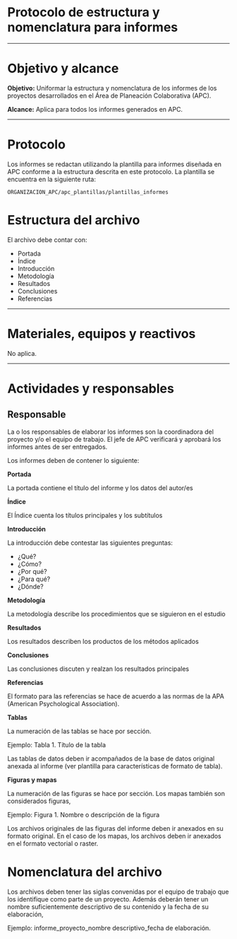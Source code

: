 # Protocolo de estructura y nomenclatura para informes

* * *

# Objetivo y alcance

**Objetivo:** Uniformar la estructura y nomenclatura de los informes de los proyectos desarrollados en el Área de Planeación Colaborativa (APC).

**Alcance:** Aplica para todos los informes generados en APC.

* * *

# Protocolo

Los informes se redactan utilizando la plantilla para informes diseñada en APC conforme a la estructura descrita en este protocolo. La plantilla se encuentra en la siguiente ruta:
```
ORGANIZACION_APC/apc_plantillas/plantillas_informes
```
# Estructura del archivo

El archivo debe contar con:
* Portada
* Índice
* Introducción
* Metodología
* Resultados
* Conclusiones
* Referencias

* * *
# Materiales, equipos y reactivos
No aplica.

* * *

# Actividades y responsables

## Responsable

La o los responsables de elaborar los informes son la coordinadora del proyecto y/o el equipo de trabajo. El jefe de APC verificará y aprobará los informes antes de ser entregados.

Los informes deben de contener lo siguiente:

**Portada**

La portada contiene el título del informe y los datos del autor/es

**Índice**

El Índice cuenta los títulos principales y los subtítulos

**Introducción**

La introducción debe contestar las siguientes preguntas:

*	¿Qué?
*	¿Cómo?
*	¿Por qué?
*	¿Para qué?
*	¿Dónde?

**Metodología**

La metodología describe los procedimientos que se siguieron en el estudio

**Resultados**

Los resultados describen los productos de los métodos aplicados

**Conclusiones**

Las conclusiones discuten y realzan los resultados principales

**Referencias**

El formato para las referencias se hace de acuerdo a las normas de la APA (American Psychological Association).

**Tablas**

La numeración de las tablas se hace por sección.

Ejemplo: Tabla 1. Título de la tabla

Las tablas de datos deben ir acompañados de la base de datos original anexada al informe (ver plantilla para características de formato de tabla).

**Figuras y mapas**

La numeración de las figuras se hace por sección. Los mapas también son considerados figuras,

Ejemplo: Figura 1. Nombre o descripción de la figura

Los archivos originales de las figuras del informe deben ir anexados en su formato original. En el caso de los mapas, los archivos deben ir anexados en el formato vectorial o raster.

# Nomenclatura del archivo

Los archivos deben  tener las siglas convenidas por el equipo de trabajo que los identifique como parte de un proyecto. Además deberán tener un nombre suficientemente descriptivo de su contenido y la fecha de su elaboración,

Ejemplo:  informe_proyecto_nombre descriptivo_fecha de elaboración.
